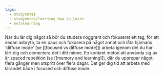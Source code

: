 ```yaml
---
tags:
  - studynotes
  - studynotes/learning_how_to_learn
  - metalearning
---
```


När du lär dig något så bör du studera noggrant och fokuserat ett tag, för att sedan avbryta, ta en paus och fokusera på något annat och låta hjärnans 'diffuse mode' (se [[focused vs diffuse mode]]) arbeta igenom det du har lärt dig och cementera det i ditt minne. En konkret metod att använda sig av är spaced repetition (se [[memory and learning]]), där du upprepar något flera gånger men utspritt över flera dagar. Det ger dig tid att arbeta med lärandet både i focused och diffuse mode.

